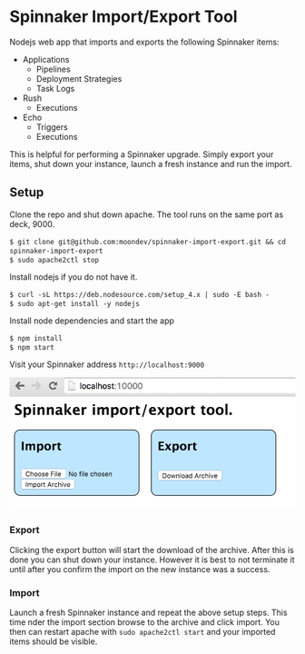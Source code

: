 # Spinnaker Import/Export Tool

Nodejs web app that imports and exports the following Spinnaker items:

* Applications
  * Pipelines
  * Deployment Strategies
  * Task Logs
* Rush
  * Executions
* Echo
  * Triggers
  * Executions

This is helpful for performing a Spinnaker upgrade. Simply export your items, shut down your instance, launch a fresh instance and run the import.

## Setup

Clone the repo and shut down apache. The tool runs on the same port as deck, 9000.
```
$ git clone git@github.com:moondev/spinnaker-import-export.git && cd spinnaker-import-export
$ sudo apache2ctl stop
```

Install nodejs if you do not have it.

```
$ curl -sL https://deb.nodesource.com/setup_4.x | sudo -E bash -
$ sudo apt-get install -y nodejs
```

Install node dependencies and start the app

```
$ npm install
$ npm start
```

Visit your Spinnaker address `http://localhost:9000`

![screen](screen.png)

### Export

Clicking the export button will start the download of the archive. After this is done you can shut down your instance. However it is best to not terminate it until after you confirm the import on the new instance was a success.

### Import

Launch a fresh Spinnaker instance and repeat the above setup steps. This time nder the import section browse to the archive and click import. You then can restart apache with `sudo apache2ctl start` and your imported items should be visible.
